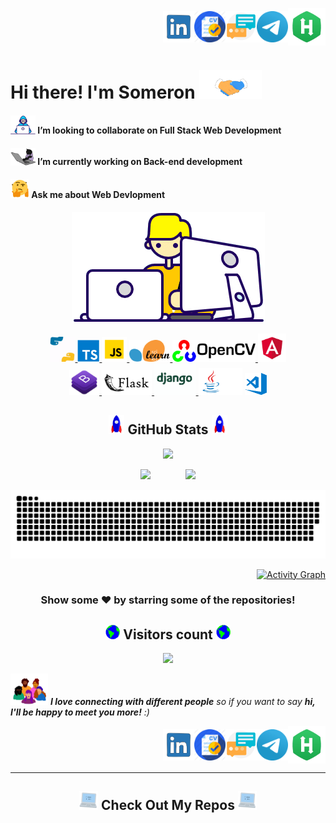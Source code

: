 <!--
    Title: Welcome Page of Somerongit
    Author: Someron Bakuli 
-->
<p align="right">
<a href="https://linkedin.com/in/someronbakuli/" target="blank"><img align="center" src="https://raw.githubusercontent.com/somerongit/somerongit/main/img/LINKEDIN.gif" alt="LinkesIn Profile" height="50" width="50" /></a><a href="https://www.dropbox.com/s/lgnvkedinv5wf6g/Someron_Bakuli.pdf?dl=0" target="blank"><img align="center" src="https://raw.githubusercontent.com/somerongit/somerongit/main/img/cv.png" alt="Resume" height="50" width="50" /></a><a href="https://somerongit.github.io/someronbakuli/#contact" target="blank"><img align="center" src="https://raw.githubusercontent.com/somerongit/somerongit/main/img/maill.gif" alt="Direct Mail" height="50" width="50" /></a><a href="https://t.me/SBakuli" target="blank"><img align="center" src="https://raw.githubusercontent.com/somerongit/somerongit/main/img/telegram.gif" alt="Telegram" height="50" width="50" /></a><a href="https://www.hackerrank.com/2020_CSE_3C_25" target="blank"><img align="center" src="https://raw.githubusercontent.com/somerongit/somerongit/main/img/hackerrank.jpg" alt="Hackerrank" height="60" width="60" /></a>
</p>

<p align="left">
<h1>Hi there! I'm Someron <a href="https://gist.github.com/somerongit"><img src="https://raw.githubusercontent.com/somerongit/somerongit/main/img/Handshake.gif" width="100"></a>
</h1>
</p>

#### <a href="https://gist.github.com/somerongit"><img src="https://raw.githubusercontent.com/somerongit/somerongit/main/img/Developer.gif" width="40px"></a>  I’m looking to collaborate on Full Stack Web Development
#### <a href="https://gist.github.com/somerongit"><img src="https://raw.githubusercontent.com/somerongit/somerongit/main/img/cat.gif" width="40px"></a> I’m currently working on Back-end development
#### <a href="https://gist.github.com/somerongit"><img alt="GIF" src="https://raw.githubusercontent.com/somerongit/somerongit/main/img/QuestionFace.gif" width="30vw" /></a> Ask me about Web Devlopment

<div align="center">
  

<div align="center">
  
  <p align="center">
  <a href="https://gist.github.com/somerongit"><img src="https://raw.githubusercontent.com/somerongit/somerongit/main/img/Designer.gif"></a>
</p>


[ <img height="40" title="Python3"       alt="Python3"    src="https://raw.githubusercontent.com/somerongit/somerongit/main/img/py.gif"              /> ](https://www.python.org/)[ <img height="35" title="Type Scrpit" alt="Type Scrpit"  src="https://raw.githubusercontent.com/somerongit/somerongit/main/img/ts.png"                /> ](https://www.typescriptlang.org/)
[ <img height="40" title="JavaScript"    alt="JavaScript" src="https://raw.githubusercontent.com/somerongit/somerongit/main/img/js.svg"          /> ](https://www.javascript.com/)
[ <img height="35" title="Scikit-Learn" alt="Scikit-Learn" src="https://raw.githubusercontent.com/somerongit/somerongit/main/img/scikit.svg"    /> ](https://scikit-learn.org/stable/)
[ <img height="35" title="OpenCV"       alt="OpenCV"       src="https://raw.githubusercontent.com/somerongit/somerongit/main/img/opencv.svg"    /> ](https://opencv.org/)
[ <img height="45" title="AngularJS" alt="AngularJS" src="https://raw.githubusercontent.com/somerongit/somerongit/main/img/angular.gif"            /> ](https://angularjs.org/)  
[ <img height="40" title="Bootstrap" alt="Bootstrap" src="https://raw.githubusercontent.com/somerongit/somerongit/main/img/bs.png"            /> ](https://getbootstrap.com/)
[ <img height="40" title="Flask"     alt="Flask"     src="https://raw.githubusercontent.com/somerongit/somerongit/main/img/flask.svg"    /> ](https://palletsprojects.com/p/flask/)
[ <img height="50" title="Django"    alt="Django"    src="https://raw.githubusercontent.com/somerongit/somerongit/main/img/django.gif"/> ](https://www.djangoproject.com/)
[<img  alt="Java" width="70px" src="https://raw.githubusercontent.com/somerongit/somerongit/main/img/java.gif" />](https://code.visualstudio.com/)
[<img  alt="vs code" width="35px" src="https://raw.githubusercontent.com/somerongit/somerongit/main/img/vs.png" />](https://code.visualstudio.com/)
    
## <a href="https://gist.github.com/somerongit"><img src="https://raw.githubusercontent.com/somerongit/somerongit/main/img/Rocket.gif" width="25"></a> GitHub Stats <a href="https://gist.github.com/somerongit"><img src="https://raw.githubusercontent.com/somerongit/somerongit/main/img/Rocket.gif" width="25"></a>

<p align="center">
  <a href="https://gist.github.com/somerongit"><img src="https://github-readme-streak-stats.herokuapp.com/?user=somerongit"></a>
</p>
</div>
    

    
<p >
<a href="https://gist.github.com/somerongit"><img src="https://github-readme-stats.vercel.app/api/top-langs/?username=somerongit&hide=jupyter%20notebook,html&layout=compact&langs_count=5" ></a>&nbsp; &nbsp; &nbsp; &nbsp; &nbsp; &nbsp; &nbsp; 
<a href="https://gist.github.com/somerongit"><img src="https://github-readme-stats.vercel.app/api?username=somerongit&count_private=true&show_icons=true" width="44%"></a>
</p>
</div>

<div align="center">
<a href="https://gist.github.com/somerongit"><img  alt="Snake Game"  src="https://raw.githubusercontent.com/somerongit/somerongit/main/img/github-contribution-somerongit-grid-snake.svg" /></a>
</div>



<!--
<div align="center">
  
## <a href="https://gist.github.com/somerongit"><img src="https://raw.githubusercontent.com/somerongit/somerongit/main/img/Medal.gif" width="28"></a> GitHub Contribution <a href="https://gist.github.com/somerongit"><img src="https://raw.githubusercontent.com/somerongit/somerongit/main/img/Medal.gif" width="28"></a>
</div>
-->
<div align="right">
  
  [![Activity Graph](https://activity-graph.herokuapp.com/graph?username=somerongit&theme=github) ](https://gist.github.com/somerongit)
 <!-- 

Counter link: https://bit.ly/3gwSTxi

![trophy](https://github-profile-trophy.vercel.app/?username=somerongit&rank=B,C,AA,S)
  -->
</div>

  
  <div align="center">
  
### Show some ❤️ by starring some of the repositories!
  </div>
  
<div align="center"> 
 <h2> <a href="https://gist.github.com/somerongit"><img src="https://raw.githubusercontent.com/somerongit/somerongit/main/img/Earth.gif" width="23" /></a> Visitors count <a href="https://gist.github.com/somerongit"><img src="https://raw.githubusercontent.com/somerongit/somerongit/main/img/Earth.gif" width="23" /></a></h2>
  <a href="https://gist.github.com/somerongit"><img src="https://profile-counter.glitch.me/somerongit/count.svg" /></a>
</div>




<a href="https://gist.github.com/somerongit"><img src="https://raw.githubusercontent.com/somerongit/somerongit/main/img/people.gif" width="60"></a> <em><b>I love connecting with different people</b> so if you want to say <b>hi, I'll be happy to meet you more!</b> :)</em>

<p align="right">
<a href="https://linkedin.com/in/someronbakuli/" target="blank"><img align="center" src="https://raw.githubusercontent.com/somerongit/somerongit/main/img/LINKEDIN.gif" alt="LinkesIn Profile" height="50" width="50" /></a><a href="https://www.dropbox.com/s/lgnvkedinv5wf6g/Someron_Bakuli.pdf?dl=0" target="blank"><img align="center" src="https://raw.githubusercontent.com/somerongit/somerongit/main/img/cv.png" alt="Resume" height="50" width="50" /></a><a href="https://somerongit.github.io/someronbakuli/#contact" target="blank"><img align="center" src="https://raw.githubusercontent.com/somerongit/somerongit/main/img/maill.gif" alt="Direct Mail" height="50" width="50" /></a><a href="https://t.me/SBakuli" target="blank"><img align="center" src="https://raw.githubusercontent.com/somerongit/somerongit/main/img/telegram.gif" alt="Telegram" height="50" width="50" /></a><a href="https://www.hackerrank.com/2020_CSE_3C_25" target="blank"><img align="center" src="https://raw.githubusercontent.com/somerongit/somerongit/main/img/hackerrank.jpg" alt="Hackerrank" height="60" width="60" /></a>
</p>

  
  <hr>

<h2  align="center"><a href="https://gist.github.com/somerongit"><img src = "https://raw.githubusercontent.com/somerongit/somerongit/main/img/laptop.gif" width = 30px></a> Check Out My Repos <a href="https://gist.github.com/somerongit"><img src = "https://raw.githubusercontent.com/somerongit/somerongit/main/img/laptop.gif" width = 30px></a> </h2>

  
<!--
    Title: Welcome Page of Somerongit
    Author: Someron Bakuli 
-->
